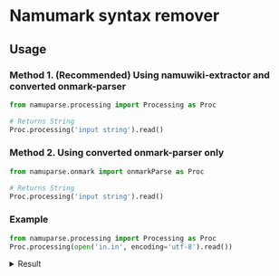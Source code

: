 # Namumark syntax remover

## Usage
### Method 1. (Recommended) Using namuwiki-extractor and converted onmark-parser
```py
from namuparse.processing import Processing as Proc

# Returns String
Proc.processing('input string').read()
```

### Method 2. Using converted onmark-parser only
```py
from namuparse.onmark import onmarkParse as Proc

# Returns String
Proc.processing('input string').read()
```

### Example
```py
from namuparse.processing import Processing as Proc
Proc.processing(open('in.in', encoding='utf-8').read())
```

<details>
<summary>Result</summary>
<samp>
'||&lt;-2&gt;&lt;table width=500&gt;&lt;table align=right&gt;&lt;table bordercolor=#000,#ddd&gt;&lt;table bgcolor=#fff,#2d2f34&gt;&lt;colbgcolor=#000,#ddd&gt;&lt;colcolor=#fff,#2d2f34&gt; 악질 이름 생성기 ||\n||&lt;-2&gt;&lt;bgcolor=#F5F5F5,#2D2F34&gt; {{{#!wiki style="margin: -5px -10px"\n}}} ||\n||&lt;width=20%&gt; 사이트\n언어 ||&lt;colbgcolor=#fff,#2d2f34&gt;한국어 ||\n|| 회원가입 ||불가 ||\n|| 소유 ||침팬치 ||\n|| 개설 ||링크] ||\n|| 링크 ||# ||\n\n\n\n개요\n\n\n&gt; 당신만의 악질 이름을 생성하세요.\n&gt; - 사이트 설명\n\n팬치가 개발했다.\n\n역사\n링크\n\n서비스\n거주지와 이름을 넣고 생성 버튼을 누르면 이름 그대로 악질 이름을 생성해준다.\n\n특징\n녜힁제조기에서 영감을 얻었다. 단, 해당 사이트는 링크\n\n드립 자체는 엄준식 드립에서 가져온 것으로 보이나[* 여담이지만 이 악질 닉네임 형식을 최초 선보였던 인물은 자세한 정보 페이지에서는 악질 이름 드립이라는 용어를 사용하고 있다.\n\n초기에는 디시인사이드나 유튜브에서 사용되는 드립을 활용했으나, 실검에 오르며 유입이 증가함에 따라 논란이 되는 내용을 많이 제거한듯 하다.\n\n5월 14일 저녁, 개발 후기글이 올라왔다. 오는 주말(5월 16/17일) 수정을 마지막으로 악질 이름 생성기 관리에서 손을 떼겠다고 한다.\n\n기타 사항\n * 이름 란에 "엄준식"을 넣으면 엄준식 생성기로 변경된다. 이 기능은 잠깐 비활성화됐었는데, PD 아무무로부터 허락을 받고 다시 활성화되었다. 링크\n * 자세한 정보 페이지 하단에 ".xx"라는 문구가 있다. 단순 오타인 것으로 추정되었으나 해당 문구가 별도의 처리를 거친 "what-is-it-implied" 클래스로 지정되어 있는 것으로 볼 때 의도한 것 같다. 해석하면 "무엇을 암시하는 것이지" 정도.\n * 몇몇 게임에서는 작업장용 캐릭터의 아이디를 생성하는 데 쓰기도 한다. 이전에는 작업장 캐릭터는 의미없는 문자열의 조합이었으나 이런 것으로 신고를 많이 당하자 방식을 바꾼 것. 예시\n\n분류:대한민국의 웹사이트분류:웹 툴* \'녜힁\'이라는 유저닉에서 유래된 것. 온라인 게임 두 글자 닉네임이 특히 인기가 많은데, 이것 때문에 링크, 오픈사전. 바로 그 레어닉을 생성하는 사이트가 녜힁 제조기이다.* 자세한 정보 페이지 최하단의 "엄" 부분에 엄을 입력하면 정보가 나온다.* 초창기에는 배경이 바뀌었으나 재추가 이후에는 배경 변경 기능은 사라졌다. 또한 부활하지 못했다. 엄준식, 박원순 외에 트럼프도 기능이 있었던것 같지만, 현재는 빈 코드로 남아있다. '
</samp>
<p><a href="https://namu.wiki/w/악질%20이름%20생성기" target="_blank"><i>Source: 악질 이름 생성기 - 나무위키</i></a></p>
</details>
